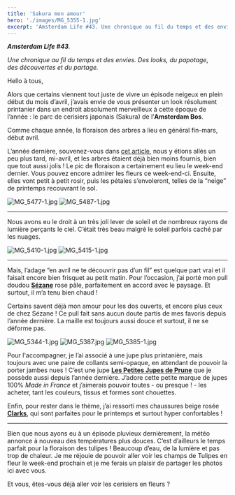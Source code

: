 ```yaml
---
title: 'Sakura mon amour'
hero: './images/MG_5355-1.jpg'
excerpt: 'Amsterdam Life #43. Une chronique au fil du temps et des envies. Des looks, du papotage, des découvertes et du partage. Hello à tous, Alors que certains viennent tout juste de vivre un épisode neigeux en plein début du mois d’avril, j’avais envie de vous présenter un look résolument printanier dans un endroit absolument merveilleux à cette époque de l’année : le parc de cerisiers japonais (Sakura) de'
---
```


_**Amsterdam Life #43**._

_Une chronique au fil du temps et des envies. Des looks, du papotage, des découvertes et du partage._

Hello à tous,

Alors que certains viennent tout juste de vivre un épisode neigeux en plein début du mois d’avril, j’avais envie de vous présenter un look résolument printanier dans un endroit absolument merveilleux à cette époque de l’année : le parc de cerisiers japonais (Sakura) de l’**Amsterdam Bos**.

Comme chaque année, la floraison des arbres a lieu en général fin-mars, début avril.

L’année dernière, souvenez-vous dans [cet article](spring-is-just-around-the-corner-33/), nous y étions allés un peu plus tard, mi-avril, et les arbres étaient déjà bien moins fournis, bien que tout aussi jolis ! Le pic de floraison a certainement eu lieu le week-end dernier. Vous pouvez encore admirer les fleurs ce week-end-ci. Ensuite, elles vont petit à petit rosir, puis les pétales s’envoleront, telles de la “neige” de printemps recouvrant le sol.

<gallery>
<gallery>
<img alt="MG_5477-1.jpg" src="./images/MG_5477-1.jpg">
<img alt="MG_5487-1.jpg" src="./images/MG_5487-1.jpg">
</gallery>
</gallery>

---

Nous avons eu le droit à un très joli lever de soleil et de nombreux rayons de lumière perçants le ciel. C’était très beau malgré le soleil parfois caché par les nuages.

<gallery>
<gallery>
<img alt="MG_5410-1.jpg" src="./images/MG_5410-1.jpg">
<img alt="MG_5415-1.jpg" src="./images/MG_5415-1.jpg">
</gallery>
</gallery>

---

Mais, l’adage “en avril ne te découvrir pas d’un fil” est quelque part vrai et il faisait encore bien frisquet au petit matin. Pour l’occasion, j’ai porté mon pull doudou **[Sézane](https://www.sezane.com/fr)** rose pâle, parfaitement en accord avec le paysage. Et surtout, il m’a tenu bien chaud !

Certains savent déjà mon amour pour les dos ouverts, et encore plus ceux de chez Sézane ! Ce pull fait sans aucun doute partis de mes favoris depuis l’année dernière. La maille est toujours aussi douce et surtout, il ne se déforme pas.

<gallery>
<gallery>
<img alt="MG_5344-1.jpg" src="./images/MG_5344-1.jpg">
<img alt="MG_5387.jpg" src="./images/MG_5387.jpg">
<img alt="MG_5385-1.jpg" src="./images/MG_5385-1.jpg">
</gallery>
</gallery>

Pour l'accompagner, je l’ai associé à une jupe plus printanière, mais toujours avec une paire de collants semi-opaque, en attendant de pouvoir la porter jambes nues ! C’est une jupe **[Les Petites Jupes de Prune](https://lespetitesjupesdeprune.com/)** que je possède aussi depuis l’année dernière. J’adore cette petite marque de jupes 100% _Made in France_ et j’aimerais pouvoir toutes - ou presque ! - les acheter, tant les couleurs, tissus et formes sont chouettes.

Enfin, pour rester dans le thème, j’ai ressorti mes chaussures beige rosée **[Clarks](https://www.clarks.fr/)**, qui sont parfaites pour le printemps et surtout hyper confortables !

---

Bien que nous ayons eu à un épisode pluvieux dernièrement, la météo annonce à nouveau des températures plus douces. C’est d’ailleurs le temps parfait pour la floraison des tulipes ! Beaucoup d’eau, de la lumière et pas trop de chaleur. Je me réjouie de pouvoir aller voir les champs de Tulipes en fleur le week-end prochain et je me ferais un plaisir de partager les photos ici avec vous.

Et vous, êtes-vous déjà aller voir les cerisiers en fleurs ?
